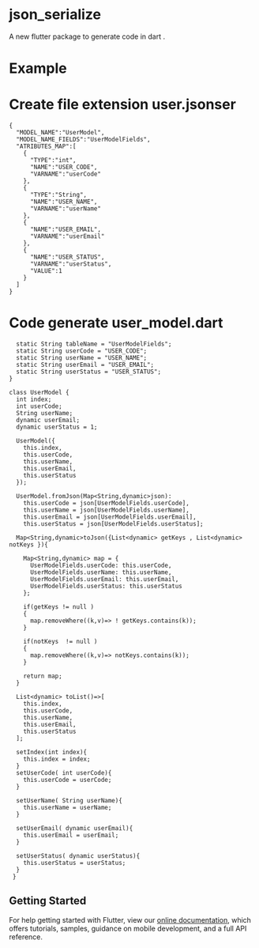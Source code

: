 # json_serialize

A new flutter package to generate code  in dart .

# Example 
# Create file extension user.jsonser
````
{
  "MODEL_NAME":"UserModel",
  "MODEL_NAME_FIELDS":"UserModelFields",
  "ATRIBUTES_MAP":[
    {
      "TYPE":"int",
      "NAME":"USER_CODE",
      "VARNAME":"userCode"
    },
    {
      "TYPE":"String",
      "NAME":"USER_NAME",
      "VARNAME":"userName"
    },
    {
      "NAME":"USER_EMAIL",
      "VARNAME":"userEmail"
    },
    {
      "NAME":"USER_STATUS",
      "VARNAME":"userStatus",
      "VALUE":1
    }
  ]
}
````
# Code generate user_model.dart
````class UserModelFields{
  static String tableName = "UserModelFields";
  static String userCode = "USER_CODE";
  static String userName = "USER_NAME";
  static String userEmail = "USER_EMAIL";
  static String userStatus = "USER_STATUS";
}

class UserModel {
  int index;
  int userCode; 
  String userName; 
  dynamic userEmail; 
  dynamic userStatus = 1;

  UserModel({
    this.index,
    this.userCode,
    this.userName,
    this.userEmail,
    this.userStatus
  });

  UserModel.fromJson(Map<String,dynamic>json):
    this.userCode = json[UserModelFields.userCode],
    this.userName = json[UserModelFields.userName],
    this.userEmail = json[UserModelFields.userEmail],
    this.userStatus = json[UserModelFields.userStatus];
  
  Map<String,dynamic>toJson({List<dynamic> getKeys , List<dynamic>  notKeys }){

    Map<String,dynamic> map = {
      UserModelFields.userCode: this.userCode,
      UserModelFields.userName: this.userName,
      UserModelFields.userEmail: this.userEmail,
      UserModelFields.userStatus: this.userStatus    
    }; 

    if(getKeys != null )
    { 
      map.removeWhere((k,v)=> ! getKeys.contains(k)); 
    }
 
    if(notKeys  != null ) 
    { 
      map.removeWhere((k,v)=> notKeys.contains(k)); 
    } 

    return map;
  }

  List<dynamic> toList()=>[
    this.index,
    this.userCode,
    this.userName,
    this.userEmail,
    this.userStatus
  ];

  setIndex(int index){
    this.index = index;
  }
  setUserCode( int userCode){
    this.userCode = userCode; 
  }

  setUserName( String userName){
    this.userName = userName; 
  }

  setUserEmail( dynamic userEmail){
    this.userEmail = userEmail; 
  }

  setUserStatus( dynamic userStatus){
    this.userStatus = userStatus; 
  }  
 }
````

## Getting Started

For help getting started with Flutter, view our 
[online documentation](https://flutter.dev/docs), which offers tutorials, 
samples, guidance on mobile development, and a full API reference.
